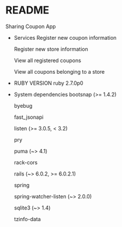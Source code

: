 # README

Sharing Coupon App

* Services
    Register new coupon information

    Register new store information

    View all registered coupons
    
    View all coupons belonging to a store



* RUBY VERSION
    ruby 2.7.0p0



* System dependencies
    bootsnap (>= 1.4.2)
    
    byebug
    
    fast_jsonapi
    
    listen (>= 3.0.5, < 3.2)
    
    pry
    
    puma (~> 4.1)
    
    rack-cors
    
    rails (~> 6.0.2, >= 6.0.2.1)
    
    spring
    
    spring-watcher-listen (~> 2.0.0)
    
    sqlite3 (~> 1.4)
    
    tzinfo-data
